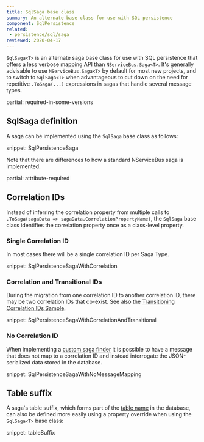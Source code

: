 ```yaml
---
title: SqlSaga base class
summary: An alternate base class for use with SQL persistence
component: SqlPersistence
related:
 - persistence/sql/saga
reviewed: 2020-04-17
---
```


`SqlSaga<T>` is an alternate saga base class for use with SQL persistence that offers a less verbose mapping API than `NServiceBus.Saga<T>`. It's generally advisable to use `NServiceBus.Saga<T>` by default for most new projects, and to switch to `SqlSaga<T>` when advantageous to cut down on the need for repetitive `.ToSaga(...)` expressions in sagas that handle several message types.

partial: required-in-some-versions

## SqlSaga definition

A saga can be implemented using the `SqlSaga` base class as follows:

snippet: SqlPersistenceSaga

Note that there are differences to how a standard NServiceBus saga is implemented.

partial: attribute-required


## Correlation IDs

Instead of inferring the correlation property from multiple calls to `.ToSaga(sagaData => sagaData.CorrelationPropertyName)`, the `SqlSaga` base class identifies the correlation property once as a class-level property.


### Single Correlation ID

In most cases there will be a single correlation ID per Saga Type.

snippet: SqlPersistenceSagaWithCorrelation


### Correlation and Transitional IDs

During the migration from one correlation ID to another correlation ID, there may be two correlation IDs that co-exist. See also the [Transitioning Correlation IDs Sample](/samples/sql-persistence/transitioning-correlation-ids).

snippet: SqlPersistenceSagaWithCorrelationAndTransitional


### No Correlation ID

When implementing a [custom saga finder](/nservicebus/sagas/saga-finding.md) it is possible to have a message that does not map to a correlation ID and instead interrogate the JSON-serialized data stored in the database.

snippet: SqlPersistenceSagaWithNoMessageMapping


## Table suffix

A saga's table suffix, which forms part of the [table name](saga.md#table-structure-table-name) in the database, can also be defined more easily using a property override when using the `SqlSaga<T>` base class:

snippet: tableSuffix
